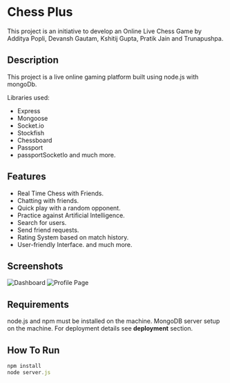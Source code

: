 Chess Plus
==========

This project is an initiative to develop an Online Live Chess Game by Additya Popli, Devansh Gautam, Kshitij Gupta, Pratik Jain and Trunapushpa.


Description
-----------

This project is a live online gaming platform built using node.js with mongoDb.

Libraries used:
-	Express
-	Mongoose
-	Socket.io
-   Stockfish
-	Chessboard
-	Passport
-	passportSocketIo
and much more.


Features
--------

-	Real Time Chess with Friends.
-	Chatting with friends.
-	Quick play with a random opponent.
-	Practice against Artificial Intelligence.
-	Search for users.
-	Send friend requests.
-	Rating System based on match history.
-	User-friendly Interface.
and much more.


Screenshots
-----------

![Dashboard](https://raw.githubusercontent.com/kshitij98/Chess-Plus/master/public/images/screenshots/dashboard.png)
![Profile Page](https://raw.githubusercontent.com/kshitij98/Chess-Plus/master/public/images/screenshots/profile.png)

Requirements
------------

node.js and npm must be installed on the machine. MongoDB server setup on the machine. For deployment details see **deployment**
section.


How To Run
----------

```javascript
npm install
node server.js
```
